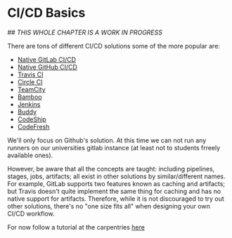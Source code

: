 # CI/CD Basics 

*## THIS WHOLE CHAPTER IS A WORK IN PROGRESS*

There are tons of different CI/CD solutions some of the more popular are:

- [Native GitLab CI/CD](https://docs.gitlab.com/ee/ci/)
- [Native GitHub CI/CD](https://github.com/features/actions)
- [Travis CI](https://travis-ci.org/)
- [Circle CI](https://circleci.com/)
- [TeamCity](https://www.jetbrains.com/teamcity/)
- [Bamboo](https://www.atlassian.com/software/bamboo)
- [Jenkins](https://jenkins.io/)
- [Buddy](https://buddy.works/)
- [CodeShip](https://codeship.com/)
- [CodeFresh](https://g.codefresh.io/)

We'll only focus on Github's solution. At this time we can not run any runners on our universities gitlab instance (at least not to students frreely available ones). 

 However, be aware that all the concepts are taught: including pipelines, stages, jobs, artifacts; all exist in other solutions by similar/different names. For example, GitLab supports two features known as caching and artifacts; but Travis doesn't quite implement the same thing for caching and has no native support for artifacts. Therefore, while it is not discouraged to try out other solutions, there's no "one size fits all" when designing your own CI/CD workflow.

For now follow a tutorial at the carpentries [here](https://awesome-workshop.github.io/continuous-integration-deployment-gitlab/)
<!--
## Exit Codes

In this section you will learn: 

  - Understand exit codes
  - How to print exit codes
  - How to set exit codes in a script
  - How to ignore exit codes
  - Create a script that terminates in success/error

keypoints:
  - Exit codes are used to identify if a command or script executed with errors or not
  - Not everyone respects exit codes

### Start by Exiting

***Please follow allow with your terminal, while going through the sections!*** 

How does a general task know whether or not a script finished correctly or not? You could parse (`grep`) the output:

```bash
ls nonexistent-file
```


```output
ls: cannot access 'nonexistent-file': No such file or directory
```
or somtheing like this:

```output
"nonexistent-file": No such file or directory (os error 2)
```

But every command outputs something differently. Instead, scripts also have an (invisible) exit code:

~~~bash
echo $?
~~~
{: .source}

~~~output
2
~~~

The exit code is `2` indicating failure. What about on success? The exit code is `0` like so:

```bash
echo
echo $?
```
```output

0
```


But this works for any command you run on the command line! For example, if I mistyped `git status`:

```bash
git status
echo $?
```


```output
git: 'stauts' is not a git command. See 'git --help'.

The most similar command is
  status
1
```

and there, the exit code is non-zero -- a failure.

### Exit Code is not a Boolean
You've probably trained your intuition to think of `0` as falsy. However, exit code of `0` means there was no error. If you feel queasy about remembering this, imagine that the question asked is "Was there an error in executing the command?" `0` means "no" and non-zero (`1`, `2`, ...) means "yes".

Try out some other commands on your system, and see what things look like.

## Printing Exit Codes

As you've seen above, the exit code from the last executed command is stored in the `$?` environment variable. Accessing from a shell is easy `echo $?`. What about from python? There are many different ways depending on which library you use. Using similar examples above, we can use the (note: deprecated) `os.system` call:

### Snake Charming
To enter the Python interpreter, simply type `python` in your command line.
Once inside the Python interpreter, simply type `exit()` then press enter, to exit.


```Python
>>> import os,subprocess
>>> ret = os.system('ls')
>>> os.WEXITSTATUS(ret)
0
>>> ret = os.system('ls nonexistent-file')
>>> os.WEXITSTATUS(ret)
1
```

One will note that this returned a different exit code than from the command line (indicating there's some internal implementation in Python). All you need to be concerned with is that the exit code was non-zero (there was an error).

## Setting Exit Codes

So now that we can get those exit codes, how can we set them? Let's explore this in `shell` and in `python`.

### Shell

Create a file called `bash_exit.sh` with the following content:

```bash
#!/usr/bin/env bash

if [ $1 == "hello" ]
then
  exit 0
else
  exit 59
fi
```

and then make it exectuable `chmod +x bash_exit.sh`. Now, try running it with `./bash_exit.sh hello` and `./bash_exit.sh goodbye` and see what those exit codes are.

### Python

Create a file called `python_exit.py` with the following content:

```Python
#!/usr/bin/env python

import sys
if sys.argv[1] == "hello":
  sys.exit(0)
else:
  sys.exit(59)
```

and then make it executable `chmod +x python_exit.py`. Now, try running it with `./python_exit.py hello` and `./python_exit.py goodbye` and see what those exit codes are. Déjà vu?

## Ignoring Exit Codes

To finish up this section, one thing you'll notice sometimes (in ATLAS or CMS) is that a script you run doesn't seem to respect exit codes. A notable example in ATLAS is the use of `setupATLAS` which returns non-zero exit status codes even though it runs successfully! This can be very annoying when you start development with the assumption that exit status codes are meaningful (such as with CI). In these cases, you'll need to ignore the exit code. An easy way to do this is to execute a second command that always gives `exit 0` if the first command doesn't, like so:

```bash
:(){ return 1; };: || echo ignore failure
```

The `command_1 || command_2` operator means to execute `command_2` only if `command_1` has failed (non-zero exit code). Similarly, the `command_1 && command_2` operator means to execute `command_2` only if `command_1` has succeeded. Try this out using one of scripts you made in the previous session:

```bash
> ./python_exit.py goodbye || echo ignore
```

What does that give you?

### Overriding Exit Codes
It's not really recommended to 'hack' the exit codes like this, but this example is provided so that you are aware of how to do it, if you ever run into this situation. Assume that scripts respect exit codes, until you run into one that does not.

**Please have a look at [YAML chapter](https://software-engineering-group-up.github.io/RSE-UP/chapters/yaml.html)before continueing**


## GitLab CI YAML

The GitLab CI configurations are specified using a YAML file called `.gitlab-ci.yml`. Here is an example:

```yaml
image: rikorose/gcc-cmake

before_script:
  - mkdir build

build_code:
  script:
    - cd build
    - cmake ../src
    - cmake --build .
```

### `script` commands

Sometimes, `script` commands will need to be wrapped in single or double quotes. For example, commands that contain a colon (`:`) need to be wrapped in quotes so that the YAML parser knows to interpret the whole thing as a string rather than a “key: value” pair. Be careful when using special characters: `:`, `{`, `}`, `[`, `]`, `,`, `&`, `*`, `#`, `?`, `|`, `-`, `<`, `>`, `=`, `!`, `%`, `@`, `\``.

This is the simplest possible configuration that will work for most code using minimal dependencies with `cmake` and `make`:

1. Define one job `build_code` (the job names are arbitrary) with different commands to be executed.
2. Before every job, the commands defined by `before_script` are executed.

The `.gitlab-ci.yml` file defines sets of jobs with constraints of how and when they should be run. The jobs are defined as top-level elements with a name (in our case `build_code`) and always have to contain the `script` keyword. Let's explore this structure in more depth.

### Overall Structure

Every single parameter we consider for all configurations are keys under jobs. The YAML is structured using job names. For example, we can define three jobs that run in parallel (more on parallel/serial later) with different sets of parameters.

```yaml
job1:
  param1: null
  param2: null

job2:
  param1: null
  param3: null

job3:
  param2: null
  param4: null
  param5: null
```


### Parallel or Serial Execution?

Note that by default, all jobs you define run in parallel. If you want them to run in serial, or a mix of parallel and serial, or as a directed acyclic graph, we'll cover this in a later section.


What can you not use as job names? There are a few reserved keywords (because these are used as global parameters for configuration, in addition to being job-specific parameters):

- `default`
- `image`
- `services`
- `stages`
- `types`
- `before_script`
- `after_script`
- `variables`
- `cache`

Global parameters mean that you can set parameters at the top-level of the YAML file. What does that actually mean? Here's another example:

```yaml
image: rikorose/gcc-cmake

stages: [build, test, deploy]

job1:
  script: make

job2:
  image: rikorose/gcc-cmake:gcc-6
  script: make
```

where `image` and `stages` are global parameters being used. Note that `job2:image` overrides `:image`.

### Job Parameters

What are some of the parameters that can be used in a job? Rather than copy/pasting from the reference (linked below in this session), we'll go to the [Configuration parameters](https://docs.gitlab.com/ee/ci/yaml/#configuration-parameters) section in the GitLab docs. The most important parameter, and the only one needed to define a job, is `script`

```yaml
job one:
  script: make

job two:
  script:
    - python test.py
    - coverage
```


### Understanding the Reference
One will notice that the reference uses colons like `:job:image:name` to refer to parameter names. This is represented in yaml like:
```yaml
job:
  image:
    name: rikorose/gcc-cmake:gcc-6
```
where the colon refers to a child key.


### Reference

The reference guide for all GitLab CI/CD pipeline configurations is found at [https://docs.gitlab.com/ee/ci/yaml/](https://docs.gitlab.com/ee/ci/yaml/). This contains all the different parameters you can assign to a job.

You should also have a look at: [https://docs.gitlab.com/ee/ci/yaml/](https://docs.gitlab.com/ee/ci/yaml/)


-->